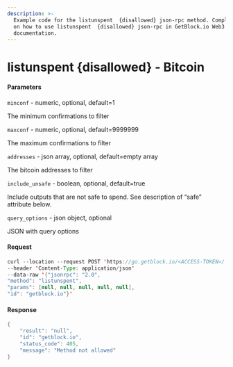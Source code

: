 ```yaml
---
description: >-
  Example code for the listunspent  {disallowed} json-rpc method. Сomplete guide
  on how to use listunspent  {disallowed} json-rpc in GetBlock.io Web3
  documentation.
---
```


# listunspent {disallowed} - Bitcoin

#### Parameters

`minconf` - numeric, optional, default=1

The minimum confirmations to filter

`maxconf` - numeric, optional, default=9999999

The maximum confirmations to filter

`addresses` - json array, optional, default=empty array

The bitcoin addresses to filter

`include_unsafe` - boolean, optional, default=true

Include outputs that are not safe to spend. See description of “safe” attribute below.

`query_options` - json object, optional

JSON with query options

#### Request

```java
curl --location --request POST 'https://go.getblock.io/<ACCESS-TOKEN>/' 
--header 'Content-Type: application/json' 
--data-raw '{"jsonrpc": "2.0",
"method": "listunspent",
"params": [null, null, null, null, null],
"id": "getblock.io"}'
```

#### Response

```java
{
    "result": "null",
    "id": "getblock.io",
    "status_code": 405,
    "message": "Method not allowed"
}
```
